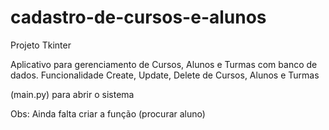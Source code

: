 # cadastro-de-cursos-e-alunos

Projeto Tkinter

Aplicativo para gerenciamento de Cursos, Alunos e Turmas com banco de dados.
Funcionalidade Create, Update, Delete de Cursos, Alunos e Turmas

(main.py) para abrir o sistema

Obs:
Ainda falta criar a função (procurar aluno)


